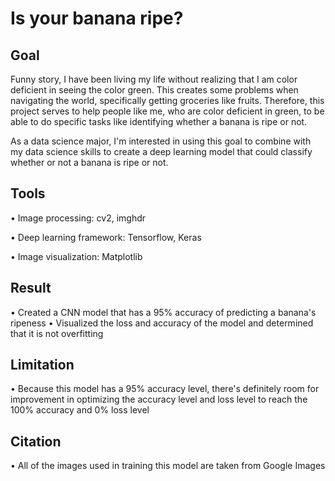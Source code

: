 # Is your banana ripe?

## Goal
Funny story, I have been living my life without realizing that I am color deficient in seeing the color green. This creates some problems when navigating the world, specifically getting groceries like fruits. Therefore, this project serves to help people like me, who are color deficient in green, to be able to do specific tasks like identifying whether a banana is ripe or not. 

As a data science major, I'm interested in using this goal to combine with my data science skills to create a deep learning model that could classify whether or not a banana is ripe or not. 

## Tools
• Image processing: cv2, imghdr
  
• Deep learning framework: Tensorflow, Keras

• Image visualization: Matplotlib
  

## Result
• Created a CNN model that has a 95% accuracy of predicting a banana's ripeness
• Visualized the loss and accuracy of the model and determined that it is not overfitting

## Limitation
• Because this model has a 95% accuracy level, there's definitely room for improvement in optimizing
the accuracy level and loss level to reach the 100% accuracy and 0% loss level

## Citation
• All of the images used in training this model are taken from Google Images
